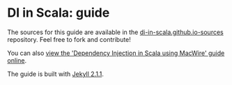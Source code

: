 # DI in Scala: guide

The sources for this guide are available in the [di-in-scala.github.io-sources](https://github.com/di-in-scala/di-in-scala.github.io-sources) repository. Feel free to fork and contribute!

You can also [view the 'Dependency Injection in Scala using MacWire' guide online](http://di-in-scala.github.io).

The guide is built with [Jekyll 2.1.1](http://jekyllrb.com).